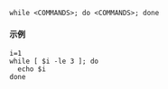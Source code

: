 ```
while <COMMANDS>; do <COMMANDS>; done
```



#### 示例

```
i=1
while [ $i -le 3 ]; do
  echo $i
done
```

